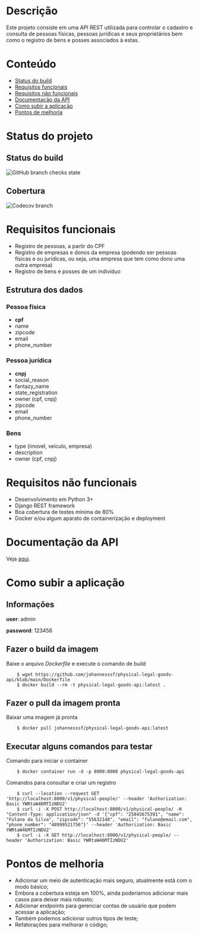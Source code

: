 # Descrição

Este projeto consiste em uma API REST utilizada para controlar o cadastro e consulta de pessoas físicas, pessoas jurídicas e seus proprietários bem como o registro de bens e posses associados à estas.

# Conteúdo

* [Status do build](#Status_do_build)
* [Requisitos funcionais](#Requisitos_funcionais)
* [Requisitos não funcionais](#Requisitos_não_funcionais)
* [Documentação da API](#Documentação_da_API)
* [Como subir a aplicação](#Como_subir_a_aplicação)
* [Pontos de melhoria](#Pontos_de_melhoria)

# Status do projeto

## Status do build

![GitHub branch checks state](https://img.shields.io/github/checks-status/johannesssf/physical-legal-goods-api/main?style=plastic)


## Cobertura

![Codecov branch](https://img.shields.io/codecov/c/github/johannesssf/physical-legal-goods-api/main)

# Requisitos funcionais

* Registro de pessoas, a partir do CPF
* Registro de empresas e donos da empresa (podendo ser pessoas físicas e ou jurídicas, ou seja, uma empresa que tem como dono uma outra empresa)
* Registro de bens e posses de um indivíduo

## Estrutura dos dados

### Pessoa física

* **cpf**
* name
* zipcode
* email
* phone_number

### Pessoa jurídica

* **cnpj**
* social_reason
* fantazy_name
* state_registration
* owner (cpf, cnpj)
* zipcode
* email
* phone_number

### Bens

* type (imovel, veiculo, empresa)
* description
* owner (cpf, cnpj)

# Requisitos não funcionais

* Desenvolvimento em Python 3+
* Django REST framework
* Boa cobertura de testes mínima de 80%
* Docker e/ou algum aparato de containerização e deployment

# Documentação da API

Veja [aqui](https://johannesssf.github.io/physical-legal-goods-api/).

# Como subir a aplicação

## Informações

**user**: admin

**password**: 123456

## Fazer o build da imagem

Baixe o arquivo _Dockerfile_ e execute o comando de build

        $ wget https://github.com/johannesssf/physical-legal-goods-api/blob/main/Dockerfile
        $ docker build --rm -t physical-legal-goods-api:latest .

## Fazer o pull da imagem pronta

Baixar uma imagem já pronta

        $ docker pull johannesssf/physical-legal-goods-api:latest

## Executar alguns comandos para testar

Comando para iniciar o container

        $ docker container run -d -p 8000:8000 physical-legal-goods-api

Comandos para consultar e criar um registro

        $ curl --location --request GET 'http://localhost:8000/v1/physical-people/' --header 'Authorization: Basic YWRtaW46MTIzNDU2'
        $ curl -i -X POST http://localhost:8000/v1/physical-people/ -H "Content-Type: application/json" -d '{"cpf": "25845675391", "name": "Fulano da Silva", "zipcode": "55632148", "email": "fulano@email.com", "phone_number": "48999521756"}' --header 'Authorization: Basic YWRtaW46MTIzNDU2'
        $ curl -i -X GET http://localhost:8000/v1/physical-people/ --header 'Authorization: Basic YWRtaW46MTIzNDU2'

# Pontos de melhoria

* Adicionar um meio de autenticação mais seguro, atualmente está com o modo básico;
* Embora a cobertura esteja em 100%, ainda poderíamos adicionar mais casos para deixar mais robusto;
* Adicionar endpoints para gerenciar contas de usuário que podem acessar a aplicação;
* Também podemos adicionar outros tipos de teste;
* Refatorações para melhorar o código;
